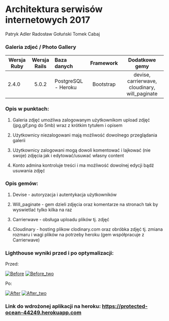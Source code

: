 # Architektura serwisów internetowych 2017

Patryk Adler
Radosław Gołuński
Tomek Cabaj

### Galeria zdjeć / Photo Gallery

| Wersja Ruby   | Wersja Rails  |                Baza danych                 | Framework |           Dodatkowe gemy           |
| ------------- |:-------------:|:-------------------------------------------|:---------:|:----------------------------------:|
|      2.4.0    | 5.0.2         | PostgreSQL - Heroku                         | Bootstrap | devise, carrierwave, cloudinary, will_paginate |

### Opis w punktach:

1. Galeria zdjęć umożliwa zalogowanym użytkownikom upload zdjęć (jpg,gif,png do 5mb) wraz z krótkim tytułem i opisem

2. Użytkownicy niezalogowani mają możliwość dowolnego przeglądania galerii

3. Użytkownicy zalogowani mogą dowoli komentować i lajkować (nie swoje) zdjęcia jak i edytować/usuwać własny content

4. Konto admina kontroluje treści i ma możliwość dowolnej edycji bądź usuwania zdjęć

### Opis gemów:

1. Devise - autoryzacja i autentykacja użytkowników

2. Will_paginate - gem dzieli zdjęcia oraz komentarze na stronach tak by wyswietlać tylko kilka na raz

3. Carrierwave - obsługa uploadu plików tj. zdjęć

4. Cloudinary - hosting plikow clodinary.com oraz obróbka zdjęć tj. zmiana rozmaru i wagi plików na potrzeby heroku (gem współpracuje z Carrierwave)

### Lighthouse wyniki przed i po optymalizacji:

Przed:

<a href="https://ibb.co/gLJQO5"><img src="https://thumb.ibb.co/gLJQO5/Before.png" alt="Before" border="0"></a> <a href="https://ibb.co/mbUobQ"><img src="https://thumb.ibb.co/mbUobQ/Before_two.png" alt="Before_two" border="0"></a>

Po:

<a href="https://ibb.co/diUAqk"><img src="https://thumb.ibb.co/diUAqk/After.png" alt="After" border="0"></a> <a href="https://ibb.co/jFTgwQ"><img src="https://thumb.ibb.co/jFTgwQ/After_two.png" alt="After_two" border="0"></a> 

### Link do wdrożonej aplikacji na heroku: https://protected-ocean-44249.herokuapp.com
